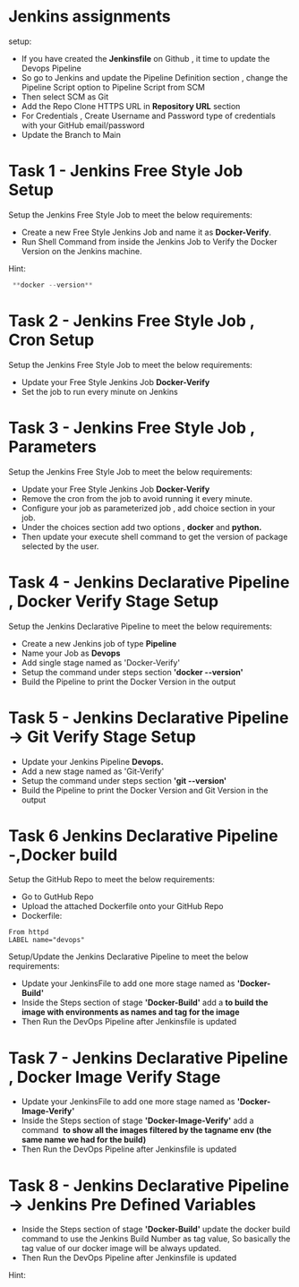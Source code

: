 # Jenkins assignments

setup:

- If you have created the **Jenkinsfile** on Github , it time to update the Devops Pipeline
- So go to Jenkins and update the Pipeline Definition section , change the Pipeline Script option to Pipeline Script from SCM
- Then select SCM as Git
- Add the Repo Clone HTTPS URL in **Repository URL** section
- For Credentials , Create Username and Password type of credentials with your GitHub email/password
- Update the Branch to Main

# **Task 1 - Jenkins Free Style Job Setup**

Setup the Jenkins Free Style Job to meet the below requirements:

- Create a new Free Style Jenkins Job and name it as **Docker-Verify**.
- Run Shell Command from inside the Jenkins Job to Verify the Docker Version on the Jenkins machine.

Hint:

```jsx
 **docker --version** 
```

# **Task 2 - Jenkins Free Style Job , Cron Setup**

Setup the Jenkins Free Style Job to meet the below requirements:

- Update your Free Style Jenkins Job **Docker-Verify**
- Set the job to run every minute on Jenkins

# **Task 3 - Jenkins Free Style Job , Parameters**

Setup the Jenkins Free Style Job to meet the below requirements:

- Update your Free Style Jenkins Job **Docker-Verify**
- Remove the cron from the job to avoid running it every minute.
- Configure your job as parameterized job , add choice section in your job.
- Under the choices section add two options , **docker** and **python.**
- Then update your execute shell command to get the version of package selected by the user.

# **Task 4 - Jenkins Declarative Pipeline , Docker Verify Stage Setup**

Setup the Jenkins Declarative Pipeline to meet the below requirements:

- Create a new Jenkins job of type **Pipeline**
- Name your Job as **Devops**
- Add single stage named as 'Docker-Verify'
- Setup the command under steps section **'docker --version'**
- Build the Pipeline to print the Docker Version in the output

# **Task 5 - Jenkins Declarative Pipeline -> Git Verify Stage Setup**

- Update your Jenkins Pipeline **Devops.**
- Add a new stage named as 'Git-Verify'
- Setup the command under steps section **'git --version'**
- Build the Pipeline to print the Docker Version and Git Version in the output

# **Task 6 Jenkins Declarative Pipeline -,Docker build**

Setup the GitHub Repo to meet the below requirements:

- Go to GutHub Repo
- Upload the attached Dockerfile onto your GitHub Repo
- Dockerfile:

```docker
From httpd
LABEL name="devops"
```

Setup/Update the Jenkins Declarative Pipeline to meet the below requirements:

- Update your JenkinsFile to add one more stage named as **'Docker-Build'**
- Inside the Steps section of stage **'Docker-Build'** add a **to build the image with environments as names and tag for the image**
- Then Run the DevOps Pipeline after Jenkinsfile is updated

# **Task 7 - Jenkins Declarative Pipeline , Docker Image Verify Stage**

- Update your JenkinsFile to add one more stage named as **'Docker-Image-Verify'**
- Inside the Steps section of stage **'Docker-Image-Verify'** add a command  **to show all the images filtered by the tagname env (the same name we had for the build)**
- Then Run the DevOps Pipeline after Jenkinsfile is updated

# **Task 8 - Jenkins Declarative Pipeline -> Jenkins Pre Defined Variables**

- Inside the Steps section of stage **'Docker-Build'** update the docker build command to use the Jenkins Build Number as tag value, So basically the tag value of our docker image will be always updated.
- Then Run the DevOps Pipeline after Jenkinsfile is updated

Hint: